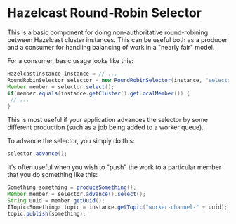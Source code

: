 # Hazelcast Round-Robin Selector

This is a basic component for doing non-authoritative round-robining between Hazelcast cluster instances. This can
be useful both as a producer and a consumer for handling balancing of work in a "nearly fair" model.

For a consumer, basic usage looks like this:

```java
HazelcastInstance instance = // ...
RoundRobinSelector selector = new RoundRobinSelector(instance, "selector-name");
Member member = selector.select();
if(member.equals(instance.getCluster().getLocalMember()) {
 // ...
}
```

This is most useful if your application advances the selector by some different production (such as a job being added
to a worker queue).

To advance the selector, you simply do this:

```java
selector.advance();
```

It's often useful when you wish to "push" the work to a particular member that you do something like this:

```java
Something something = produceSomething();
Member member = selector.advance().select();
String uuid = member.getUuid();
ITopic<Something> topic = instance.getTopic("worker-channel-" + uuid);
topic.publish(something);
```